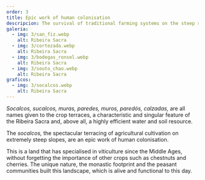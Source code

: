 ```yaml
---
order: 3
title: Epic work of human colonisation
descripcion: The survival of traditional farming systems on the steep slopes of the river canyons, based on age-old techniques.
galeria:
  - img: 3/san_fiz.webp
    alt: Ribeira Sacra
  - img: 3/cortezada.webp
    alt: Ribeira Sacra
  - img: 3/bodegas_ronsel.webp
    alt: Ribeira Sacra
  - img: 3/souto_chao.webp
    alt: Ribeira Sacra
graficos:
  - img: 3/socalcos.webp
    alt: Ribeira Sacra
---
```


_Socalcos, sucalcos, muras, paredes, muros, paredós, calzadas,_ are all names given to the crop terraces, a characteristic and singular feature of the Ribeira Sacra and, above all, a highly efficient water and soil resource.

The _socalcos,_ the spectacular terracing of agricultural cultivation on extremely steep slopes, are an epic work of human colonisation.

This is a land that has specialised in viticulture since the Middle Ages, without forgetting the importance of other crops such as chestnuts and cherries. The unique nature, the monastic footprint and the peasant communities built this landscape, which is alive and functional to this day.
